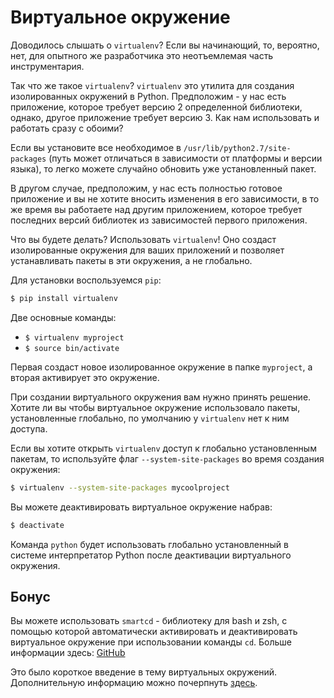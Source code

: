 # Виртуальное окружение

Доводилось слышать о `virtualenv`? Если вы начинающий, то, вероятно, нет,
для опытного же разработчика это неотъемлемая часть инструментария.

Так что же такое `virtualenv`? `virtualenv` это утилита для создания
изолированных окружений в Python. Предположим - у нас есть приложение, которое
требует версию 2 определенной библиотеки, однако, другое приложение требует
версию 3. Как нам использовать и работать сразу с обоими?

Если вы установите все необходимое в `/usr/lib/python2.7/site-packages`
(путь может отличаться в зависимости от платформы и версии языка), то легко
можете случайно обновить уже установленный пакет.

В другом случае, предположим, у нас есть полностью готовое приложение и вы
не хотите вносить изменения в его зависимости, в то же время вы работаете над
другим приложением, которое требует последних версий библиотек из зависимостей
первого приложения.

Что вы будете делать? Использовать `virtualenv`! Оно создаст изолированные
окружения для ваших приложений и позволяет устанавливать пакеты в эти
окружения, а не глобально.

Для установки воспользуемся `pip`:

```bash
$ pip install virtualenv
```

Две основные команды:

-  `$ virtualenv myproject`
-  `$ source bin/activate`

Первая создаст новое изолированное окружение в папке `myproject`, а вторая
активирует это окружение.

При создании виртуального окружения вам нужно принять решение. Хотите ли вы
чтобы виртуальное окружение использовало пакеты, установленные глобально, по
умолчанию у `virtualenv` нет к ним доступа.

Если вы хотите открыть `virtualenv` доступ к глобально установленным пакетам,
то используйте флаг `--system-site-packages` во время создания окружения:

```bash
$ virtualenv --system-site-packages mycoolproject
```

Вы можете деактивировать виртуальное окружение набрав:

```bash
$ deactivate
```

Команда `python` будет использовать глобально установленный в системе
интерпретатор Python после деактивации виртуального окружения.

## Бонус

Вы можете использовать `smartcd` - библиотеку для bash и zsh, с помощью
которой автоматически активировать и деактивировать виртуальное окружение
при использовании команды `cd`. Больше информации здесь:
[GitHub](https://github.com/cxreg/smartcd)

Это было короткое введение в тему виртуальных окружений. Дополнительную
информацию можно почерпнуть [здесь](http://docs.python-guide.org/en/latest/dev/virtualenvs/).
